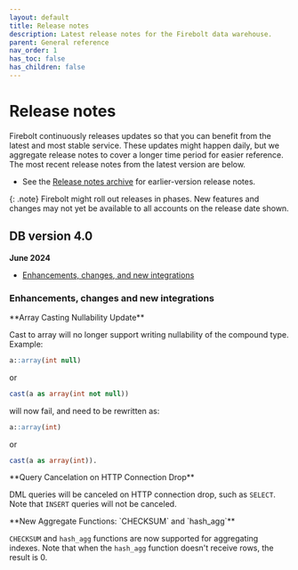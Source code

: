 ```yaml
---
layout: default
title: Release notes
description: Latest release notes for the Firebolt data warehouse.
parent: General reference
nav_order: 1
has_toc: false
has_children: false
---
```


# Release notes

Firebolt continuously releases updates so that you can benefit from the latest and most stable service. These updates might happen daily, but we aggregate release notes to cover a longer time period for easier reference. The most recent release notes from the latest version are below. 

- See the [Release notes archive](../release-notes/release-notes-archive.md) for earlier-version release notes.

{: .note}
Firebolt might roll out releases in phases. New features and changes may not yet be available to all accounts on the release date shown.

## DB version 4.0
**June 2024**

* [Enhancements, changes, and new integrations](#enhancements-changes-and-new-integrations)

### Enhancements, changes and new integrations

<!--- FIR-33028 --->**Array Casting Nullability Update**

Cast to array will no longer support writing nullability of the compound type. 
Example: 

```sql
a::array(int null)
``` 
or 
```sql
cast(a as array(int not null)) 
```
will now fail, and need to be rewritten as: 
```sql
a::array(int) 
``` 
or 
```sql
cast(a as array(int)). 
```

<!--- FIR-32711 --->**Query Cancelation on HTTP Connection Drop**

DML queries will be canceled on HTTP connection drop, such as `SELECT`. Note that `INSERT` queries will not be canceled. 

<!--- FIR-31795 --->**New Aggregate Functions: `CHECKSUM` and `hash_agg`**

`CHECKSUM` and `hash_agg` functions are now supported for aggregating indexes. Note that when the `hash_agg` function doesn't receive rows, the result is 0.